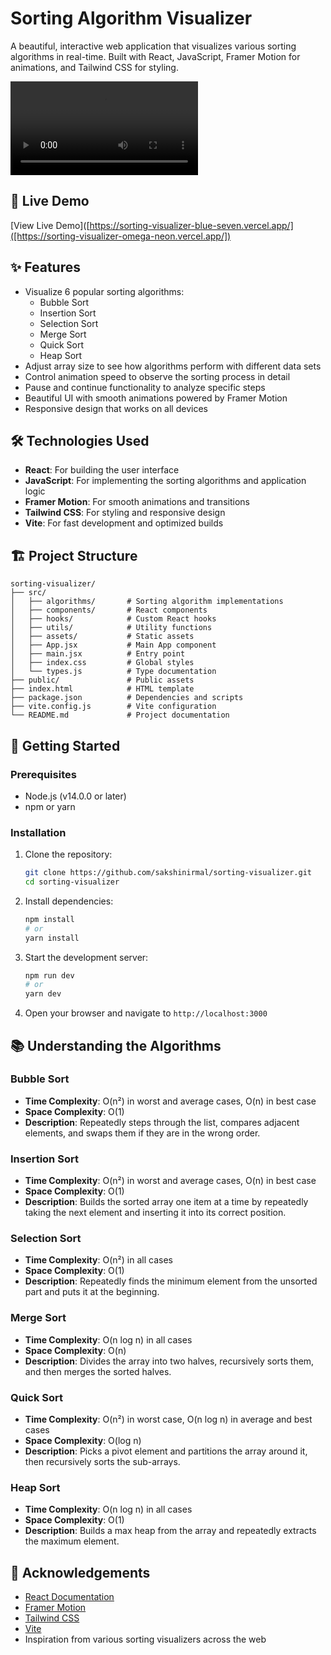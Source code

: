 # Sorting Algorithm Visualizer

A beautiful, interactive web application that visualizes various sorting algorithms in real-time. Built with React, JavaScript, Framer Motion for animations, and Tailwind CSS for styling.

![Sorting Visualizer Demo](./src/assets/demo.mp4)

## 🚀 Live Demo

[View Live Demo]([https://sorting-visualizer-blue-seven.vercel.app/]([https://sorting-visualizer-omega-neon.vercel.app/])

## ✨ Features

- Visualize 6 popular sorting algorithms:
  - Bubble Sort
  - Insertion Sort
  - Selection Sort
  - Merge Sort
  - Quick Sort
  - Heap Sort
- Adjust array size to see how algorithms perform with different data sets
- Control animation speed to observe the sorting process in detail
- Pause and continue functionality to analyze specific steps
- Beautiful UI with smooth animations powered by Framer Motion
- Responsive design that works on all devices

## 🛠️ Technologies Used

- **React**: For building the user interface
- **JavaScript**: For implementing the sorting algorithms and application logic
- **Framer Motion**: For smooth animations and transitions
- **Tailwind CSS**: For styling and responsive design
- **Vite**: For fast development and optimized builds

## 🏗️ Project Structure

```
sorting-visualizer/
├── src/
│   ├── algorithms/       # Sorting algorithm implementations
│   ├── components/       # React components
│   ├── hooks/            # Custom React hooks
│   ├── utils/            # Utility functions
│   ├── assets/           # Static assets
│   ├── App.jsx           # Main App component
│   ├── main.jsx          # Entry point
│   ├── index.css         # Global styles
│   └── types.js          # Type documentation
├── public/               # Public assets
├── index.html            # HTML template
├── package.json          # Dependencies and scripts
├── vite.config.js        # Vite configuration
└── README.md             # Project documentation
```

## 🚀 Getting Started

### Prerequisites

- Node.js (v14.0.0 or later)
- npm or yarn

### Installation

1. Clone the repository:
   ```bash
   git clone https://github.com/sakshinirmal/sorting-visualizer.git
   cd sorting-visualizer
   ```

2. Install dependencies:
   ```bash
   npm install
   # or
   yarn install
   ```

3. Start the development server:
   ```bash
   npm run dev
   # or
   yarn dev
   ```

4. Open your browser and navigate to `http://localhost:3000`

## 📚 Understanding the Algorithms

### Bubble Sort
- **Time Complexity**: O(n²) in worst and average cases, O(n) in best case
- **Space Complexity**: O(1)
- **Description**: Repeatedly steps through the list, compares adjacent elements, and swaps them if they are in the wrong order.

### Insertion Sort
- **Time Complexity**: O(n²) in worst and average cases, O(n) in best case
- **Space Complexity**: O(1)
- **Description**: Builds the sorted array one item at a time by repeatedly taking the next element and inserting it into its correct position.

### Selection Sort
- **Time Complexity**: O(n²) in all cases
- **Space Complexity**: O(1)
- **Description**: Repeatedly finds the minimum element from the unsorted part and puts it at the beginning.

### Merge Sort
- **Time Complexity**: O(n log n) in all cases
- **Space Complexity**: O(n)
- **Description**: Divides the array into two halves, recursively sorts them, and then merges the sorted halves.

### Quick Sort
- **Time Complexity**: O(n²) in worst case, O(n log n) in average and best cases
- **Space Complexity**: O(log n)
- **Description**: Picks a pivot element and partitions the array around it, then recursively sorts the sub-arrays.

### Heap Sort
- **Time Complexity**: O(n log n) in all cases
- **Space Complexity**: O(1)
- **Description**: Builds a max heap from the array and repeatedly extracts the maximum element.

## 🙏 Acknowledgements

- [React Documentation](https://reactjs.org/docs/getting-started.html)
- [Framer Motion](https://www.framer.com/motion/)
- [Tailwind CSS](https://tailwindcss.com/)
- [Vite](https://vitejs.dev/)
- Inspiration from various sorting visualizers across the web 
